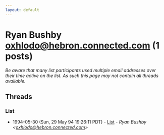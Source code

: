 ```yaml
---
layout: default
---
```


# Ryan Bushby <oxhlodo@hebron.connected.com> (1 posts)

_Be aware that many list participants used multiple email addresses over their time active on the list. As such this page may not contain all threads available._

## Threads

### List
+ 1994-05-30 (Sun, 29 May 94 19:26:11 PDT) - [List](/archive/1994/05/48243ba58253f7bdd4664c168ecf9cee449a678535bd24cf439626613c2e1b95) - _Ryan Bushby \<oxhlodo@hebron.connected.com\>_


